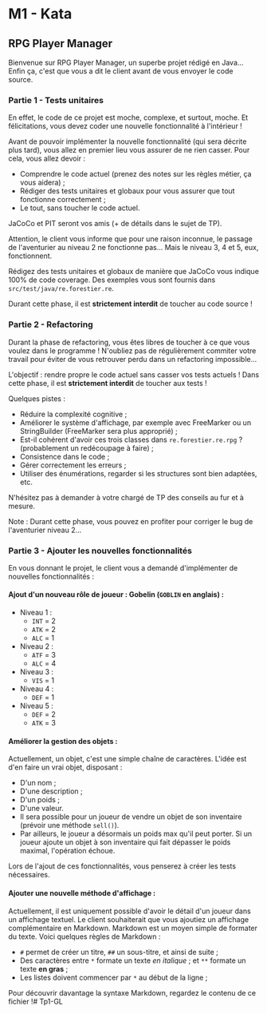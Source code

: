 # M1 - Kata

## RPG Player Manager

Bienvenue sur RPG Player Manager, un superbe projet rédigé en Java... Enfin ça, c'est que vous a dit le client avant de
vous envoyer le code source.

### Partie 1 - Tests unitaires

En effet, le code de ce projet est moche, complexe, et surtout, moche. Et félicitations, vous devez coder une nouvelle
fonctionnalité à l'intérieur !

Avant de pouvoir implémenter la nouvelle fonctionnalité (qui sera décrite plus tard), vous allez en premier lieu vous
assurer de ne rien casser. Pour cela, vous allez devoir :

* Comprendre le code actuel (prenez des notes sur les règles métier, ça vous aidera) ;
* Rédiger des tests unitaires et globaux pour vous assurer que tout fonctionne correctement ;
* Le tout, sans toucher le code actuel.

JaCoCo et PIT seront vos amis (+ de détails dans le sujet de TP).

Attention, le client vous informe que pour une raison inconnue, le passage de l'aventurier au niveau 2 ne fonctionne
pas... Mais le niveau 3, 4 et 5, eux, fonctionnent.

Rédigez des tests unitaires et globaux de manière que JaCoCo vous indique 100% de code coverage. Des exemples vous
sont fournis dans `src/test/java/re.forestier.re`.

Durant cette phase, il est **strictement interdit** de toucher au code source !

### Partie 2 - Refactoring

Durant la phase de refactoring, vous êtes libres de toucher à ce que vous voulez dans le programme ! N'oubliez pas de
régulièrement commiter votre travail pour éviter de vous retrouver perdu dans un refactoring impossible...

L'objectif : rendre propre le code actuel sans casser vos tests actuels ! Dans cette phase, il est **strictement
interdit** de toucher aux tests !

Quelques pistes :

* Réduire la complexité cognitive ;
* Améliorer le système d'affichage, par exemple avec FreeMarker ou un StringBuilder (FreeMarker sera plus approprié) ;
* Est-il cohérent d'avoir ces trois classes dans `re.forestier.re.rpg` ? (probablement un redécoupage à faire) ;
* Consistence dans le code ;
* Gérer correctement les erreurs ;
* Utiliser des énumérations, regarder si les structures sont bien adaptées, etc.

N'hésitez pas à demander à votre chargé de TP des conseils au fur et à mesure.

Note : Durant cette phase, vous pouvez en profiter pour corriger le bug de l'aventurier niveau 2...

### Partie 3 - Ajouter les nouvelles fonctionnalités

En vous donnant le projet, le client vous a demandé d'implémenter de nouvelles fonctionnalités :

#### Ajout d'un nouveau rôle de joueur : Gobelin (`GOBLIN` en anglais) :

- Niveau 1 :
    - `INT` = 2
    - `ATK` = 2
    - `ALC` = 1
- Niveau 2 :
    - `ATF` = 3
    - `ALC` = 4
- Niveau 3 :
    - `VIS` = 1
- Niveau 4 :
    - `DEF` = 1
- Niveau 5 :
    - `DEF` = 2
    - `ATK` = 3

#### Améliorer la gestion des objets :

Actuellement, un objet, c'est une simple chaîne de caractères. L'idée est d'en faire un vrai objet, disposant :

- D'un nom ;
- D'une description ;
- D'un poids ;
- D'une valeur.
- Il sera possible pour un joueur de vendre un objet de son inventaire (prévoir une méthode `sell()`).
- Par ailleurs, le joueur a désormais un poids max qu'il peut porter. Si un joueur ajoute un objet à son inventaire qui
  fait dépasser le poids maximal, l'opération échoue.

Lors de l'ajout de ces fonctionnalités, vous penserez à créer les tests nécessaires.

#### Ajouter une nouvelle méthode d'affichage :

Actuellement, il est uniquement possible d'avoir le détail d'un joueur dans un affichage textuel. Le client souhaiterait
que vous ajoutiez un affichage complémentaire en Markdown. Markdown est un moyen simple de formater du texte. Voici
quelques règles de Markdown :

* `#` permet de créer un titre, `##` un sous-titre, et ainsi de suite ;
* Des caractères entre `*` formate un texte *en italique* ; et `**` formate un texte **en gras** ;
* Les listes doivent commencer par `*` au début de la ligne ;

Pour découvrir davantage la syntaxe Markdown, regardez le contenu de ce fichier !# Tp1-GL
